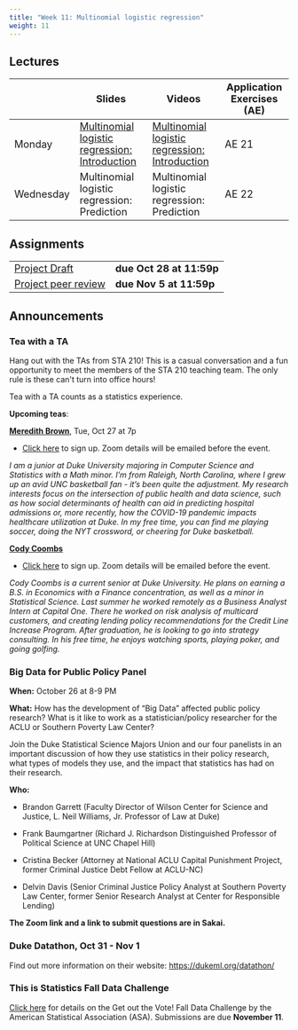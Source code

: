 ```yaml
---
title: "Week 11: Multinomial logistic regression"
weight: 11
---
```


<style>
table {
font-size: 18px;
}

</style>

## Lectures

|           | Slides                   | Videos | Application Exercises (AE) |
|-----------|--------------------------|--------|--------|
| Monday    | [Multinomial logistic regression: Introduction](https://sta210-fa20.netlify.app/slides/21-multinom-logistic.html) | [Multinomial logistic regression: Introduction](https://warpwire.duke.edu/w/BbMEAA/) | AE 21|
| Wednesday | Multinomial logistic regression: Prediction  | Multinomial logistic regression: Prediction | AE 22  |

<!--
## Readings

|            |   |
|------------|---|
| [Broadening your statistical horizons: Logistic regression](https://bookdown.org/roback/bookdown-bysh/ch-logreg.html)| Optional   |
-->


## Assignments

|                        |   |
|------------------------|---|
| [Project Draft](https://sta210-fa20.netlify.app/project) | **due Oct 28 at 11:59p** |
| [Project peer review](https://sta210-fa20.netlify.app/project) | **due Nov 5 at 11:59p** |


## Announcements

### Tea with a TA 

Hang out with the TAs from STA 210! This is a casual conversation and a fun opportunity to meet the members of the STA 210 teaching team. The only rule is these can't turn into office hours! 

Tea with a TA counts as a statistics experience.

**Upcoming teas**: 

[**Meredith Brown**](https://meredithb3.github.io/), Tue, Oct 27 at 7p
- [Click here](https://forms.gle/fx3rUyhSYTZ9EmnE7) to sign up. Zoom details will be emailed before the event.

*I am a junior at Duke University majoring in Computer Science and Statistics with a Math minor. I’m from Raleigh, North Carolina, where I grew up an avid UNC basketball fan - it’s been quite the adjustment. My research interests focus on the intersection of public health and data science, such as how social determinants of health can aid in predicting hospital admissions or, more recently, how the COVID-19 pandemic impacts healthcare utilization at Duke. In my free time, you can find me playing soccer, doing the NYT crossword, or cheering for Duke basketball.*


[**Cody Coombs**](www.linkedin.com/in/cody-coombs-3b8034158)

- [Click here](https://forms.gle/qCm63S4jUUXdnmFJ9) to sign up. Zoom details will be emailed before the event. 

*Cody Coombs is a current senior at Duke University. He plans on earning a B.S. in Economics with a Finance concentration, as well as a minor in Statistical Science. Last summer he worked remotely as a Business Analyst Intern at Capital One. There he worked on risk analysis of multicard customers, and creating lending policy recommendations for the Credit Line Increase Program. After graduation, he is looking to go into strategy consulting. In his free time, he enjoys watching sports, playing poker, and going golfing.*



### Big Data for Public Policy Panel

**When:** October 26 at 8-9 PM

**What:** How has the development of “Big Data” affected public policy research? What is it like to work as a statistician/policy researcher for the ACLU or Southern Poverty Law Center?

Join the Duke Statistical Science Majors Union and our four panelists in an important discussion of how they use statistics in their policy research, what types of models they use, and the impact that statistics has had on their research.

**Who:**

- Brandon Garrett (Faculty Director of Wilson Center for Science and Justice, L. Neil Williams, Jr. Professor of Law at Duke)

- Frank Baumgartner (Richard J. Richardson Distinguished Professor of Political Science at UNC Chapel Hill)

- Cristina Becker (Attorney at National ACLU Capital Punishment Project, former Criminal Justice Debt Fellow at ACLU-NC)

- Delvin Davis (Senior Criminal Justice Policy Analyst at Southern Poverty Law Center, former Senior Research Analyst at Center for Responsible Lending)

**The Zoom link and a link to submit questions are in Sakai.**

### Duke Datathon, Oct 31 - Nov 1

Find out more information on their website: https://dukeml.org/datathon/


### This is Statistics Fall Data Challenge

[Click here](https://thisisstatistics.org/falldatachallenge/) for details on the Get out the Vote! Fall Data Challenge by the American Statistical Association (ASA). Submissions are due **November 11**.

